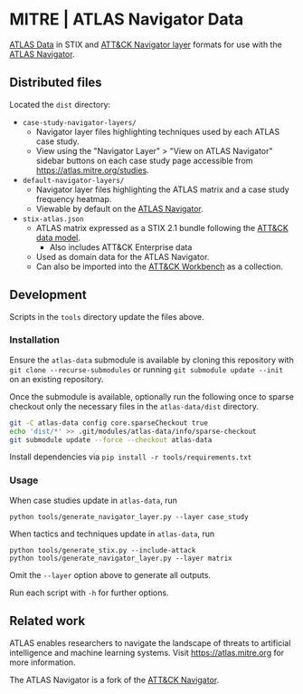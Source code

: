 # MITRE | ATLAS Navigator Data

[ATLAS Data](https://github.com/mitre-atlas/atlas-data) in STIX and [ATT&CK Navigator layer](https://github.com/mitre-attack/attack-navigator/tree/master/layers) formats for use with the [ATLAS Navigator](https://mitre-atlas.github.io/atlas-navigator/).

## Distributed files

Located the `dist` directory:

- `case-study-navigator-layers/`
    + Navigator layer files highlighting techniques used by each ATLAS case study.
    + View using the "Navigator Layer" > "View on ATLAS Navigator" sidebar buttons on each case study page accessible from https://atlas.mitre.org/studies.
- `default-navigator-layers/`
    + Navigator layer files highlighting the ATLAS matrix and a case study frequency heatmap.
    + Viewable by default on the [ATLAS Navigator](https://mitre-atlas.github.io/atlas-navigator/).
- `stix-atlas.json`
    + ATLAS matrix expressed as a STIX 2.1 bundle following the [ATT&CK data model](https://github.com/mitre/cti/blob/master/USAGE.md#the-attck-data-model).
        - Also includes ATT&CK Enterprise data
    + Used as domain data for the ATLAS Navigator.
    + Can also be imported into the [ATT&CK Workbench](https://github.com/center-for-threat-informed-defense/attack-workbench-frontend) as a collection.

## Development

Scripts in the `tools` directory update the files above.

### Installation

Ensure the `atlas-data` submodule is available by cloning this repository with `git clone --recurse-submodules` or running `git submodule update --init` on an existing repository.

Once the submodule is available, optionally run the following once to sparse checkout only the necessary files in the `atlas-data/dist` directory.
```bash
git -C atlas-data config core.sparseCheckout true
echo 'dist/*' >> .git/modules/atlas-data/info/sparse-checkout
git submodule update --force --checkout atlas-data
```

Install dependencies via `pip install -r tools/requirements.txt`

### Usage

When case studies update in `atlas-data`, run
```
python tools/generate_navigator_layer.py --layer case_study
```

When tactics and techniques update in `atlas-data`, run
```
python tools/generate_stix.py --include-attack
python tools/generate_navigator_layer.py --layer matrix
```
Omit the `--layer` option above to generate all outputs.

Run each script with `-h` for further options.

## Related work

ATLAS enables researchers to navigate the landscape of threats to artificial intelligence and machine learning systems.  Visit https://atlas.mitre.org for more information.

The ATLAS Navigator is a fork of the [ATT&CK Navigator](https://mitre-attack.github.io/attack-navigator/).
